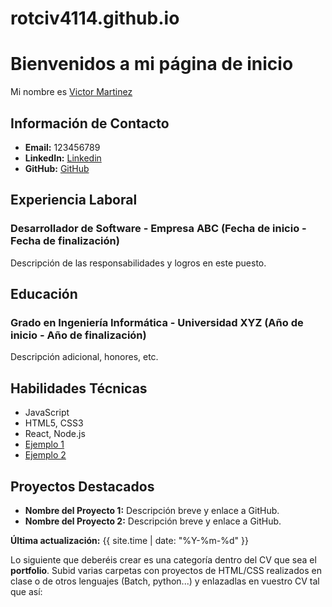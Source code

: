 # rotciv4114.github.io
# Bienvenidos a mi página de inicio

Mi nombre es [Victor Martinez](https://github.com/rotciv4114) 


## Información de Contacto
- **Email:** 123456789
- **LinkedIn:** [Linkedin](https://www.google.com/) 
- **GitHub:** [GitHub](https://www.google.com/) 

## Experiencia Laboral
### Desarrollador de Software - Empresa ABC (Fecha de inicio - Fecha de finalización)
Descripción de las responsabilidades y logros en este puesto.

## Educación
### Grado en Ingeniería Informática - Universidad XYZ (Año de inicio - Año de finalización)
Descripción adicional, honores, etc.

## Habilidades Técnicas
- JavaScript
- HTML5, CSS3
- React, Node.js
- [Ejemplo 1](/nss/)
- [Ejemplo 2](/paginaweb/)

## Proyectos Destacados
- **Nombre del Proyecto 1:** Descripción breve y enlace a GitHub.
- **Nombre del Proyecto 2:** Descripción breve y enlace a GitHub.
  <!-- Agrega más proyectos según sea necesario -->

**Última actualización:** {{ site.time | date: "%Y-%m-%d" }}

Lo siguiente que deberéis crear es una categoría dentro del CV que sea el **portfolio**. Subid varias carpetas con proyectos de HTML/CSS realizados en clase o de otros lenguajes (Batch, python...) y enlazadlas en vuestro CV tal que así:


<!--![Image](background4.jpg) -->
